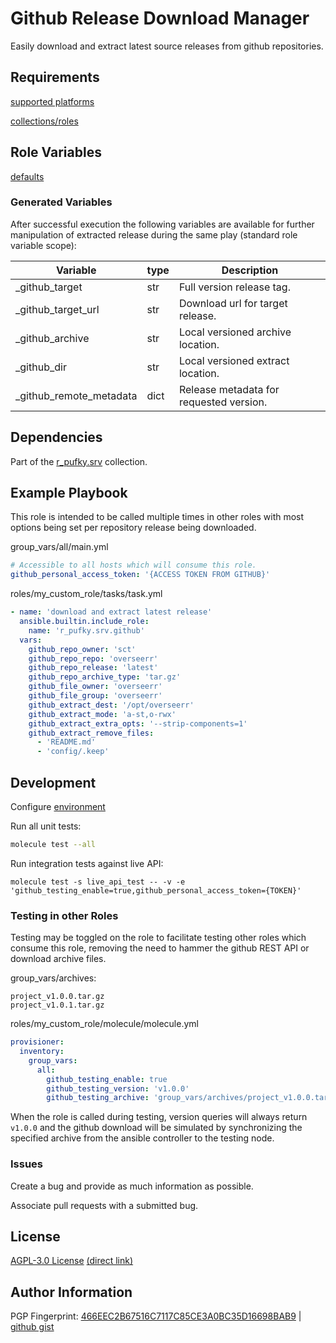 # Github Release Download Manager
Easily download and extract latest source releases from github repositories.

## Requirements
[supported platforms](https://github.com/r-pufky/ansible_github/blob/main/meta/main.yml)

[collections/roles](https://github.com/r-pufky/ansible_github/blob/main/meta/requirements.yml)

## Role Variables
[defaults](https://github.com/r-pufky/ansible_github/tree/main/defaults/main/)

### Generated Variables
After successful execution the following variables are available for further
manipulation of extracted release during the same play (standard role variable
scope):

 Variable                | type | Description
-------------------------|------|-----------------------------------------
 _github_target          | str  | Full version release tag.
 _github_target_url      | str  | Download url for target release.
 _github_archive         | str  | Local versioned archive location.
 _github_dir             | str  | Local versioned extract location.
 _github_remote_metadata | dict | Release metadata for requested version.

## Dependencies
Part of the [r_pufky.srv](https://github.com/r-pufky/ansible_collection_srv)
collection.

## Example Playbook
This role is intended to be called multiple times in other roles with most
options being set per repository release being downloaded.

group_vars/all/main.yml
``` yaml
# Accessible to all hosts which will consume this role.
github_personal_access_token: '{ACCESS TOKEN FROM GITHUB}'
```

roles/my_custom_role/tasks/task.yml
``` yaml
- name: 'download and extract latest release'
  ansible.builtin.include_role:
    name: 'r_pufky.srv.github'
  vars:
    github_repo_owner: 'sct'
    github_repo_repo: 'overseerr'
    github_repo_release: 'latest'
    github_repo_archive_type: 'tar.gz'
    github_file_owner: 'overseerr'
    github_file_group: 'overseerr'
    github_extract_dest: '/opt/overseerr'
    github_extract_mode: 'a-st,o-rwx'
    github_extract_extra_opts: '--strip-components=1'
    github_extract_remove_files:
      - 'README.md'
      - 'config/.keep'
```

## Development
Configure [environment](https://github.com/r-pufky/ansible_collection_srv/blob/main/docs/dev/environment/README.md)

Run all unit tests:
``` bash
molecule test --all
```

Run integration tests against live API:
```
molecule test -s live_api_test -- -v -e 'github_testing_enable=true,github_personal_access_token={TOKEN}'
```

### Testing in other Roles
Testing may be toggled on the role to facilitate testing other roles which
consume this role, removing the need to hammer the github REST API or download
archive files.

group_vars/archives:
```
project_v1.0.0.tar.gz
project_v1.0.1.tar.gz
```

roles/my_custom_role/molecule/molecule.yml
``` yaml
provisioner:
  inventory:
    group_vars:
      all:
        github_testing_enable: true
        github_testing_version: 'v1.0.0'
        github_testing_archive: 'group_vars/archives/project_v1.0.0.tar.gz'
```
When the role is called during testing, version queries will always return
`v1.0.0` and the github download will be simulated by synchronizing the
specified archive from the ansible controller to the testing node.

### Issues
Create a bug and provide as much information as possible.

Associate pull requests with a submitted bug.

## License
[AGPL-3.0 License](https://www.tldrlegal.com/license/gnu-affero-general-public-license-v3-agpl-3-0)
 [(direct link)](https://github.com/r-pufky/ansible_github/blob/main/LICENSE)

## Author Information
PGP Fingerprint: [466EEC2B67516C7117C85CE3A0BC35D16698BAB9](https://keys.openpgp.org/vks/v1/by-fingerprint/466EEC2B67516C7117C85CE3A0BC35D16698BAB9)
| [github gist](https://gist.github.com/r-pufky/a8df36977c55b5bb20829267c4c49d22)
